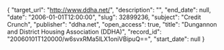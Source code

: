 {
  "target_url": "http://www.ddha.net/", 
  "description": "", 
  "end_date": null, 
  "date": "2006-01-01T12:00:00", 
  "slug": 32899236, 
  "subject": "Credit Crunch", 
  "publisher": "ddha.net", 
  "open_access": true, 
  "title": "Dungannon and District Housing Association (DDHA)", 
  "record_id": "20060101T120000/w6svxRMa5lLX1oniVBipuQ==", 
  "start_date": null
}

